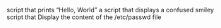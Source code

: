 script that prints “Hello, World”
a script that displays a confused smiley
script that Display the content of the /etc/passwd file
